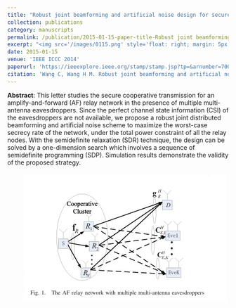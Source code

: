 ```yaml
---
title: "Robust joint beamforming and artificial noise design for secure AF relay networks"
collection: publications
category: manuscripts
permalink: /publication/2015-01-15-paper-title-Robust joint beamforming and artificial noise design for secure AF relay networks.md
excerpt: "<img src='/images/0115.png' style='float: right; margin: 5px;'>This paper proposes a robust joint design of distributed beamforming and artificial noise for secure amplify-and-forward (AF) relay networks in the presence of multiple multi-antenna eavesdroppers. The authors aim to maximize the worst-case secrecy rate under the total power constraint of all relay nodes, using semidefinite relaxation (SDR) and a one-dimensional search involving semidefinite programming (SDP)."
date: 2015-01-15
venue: 'IEEE ICCC 2014'
paperurl: 'https://ieeexplore.ieee.org/stamp/stamp.jsp?tp=&arnumber=7008310'
citation: 'Wang C, Wang H M. Robust joint beamforming and artificial noise design for secure AF relay networks[C]//2014 IEEE/CIC International Conference on Communications in China (ICCC). IEEE, 2014: 402-406.'
---
```




**Abstract**: This letter studies the secure cooperative transmission for an amplify-and-forward (AF) relay network in the presence of multiple multi-antenna eavesdroppers. Since the perfect channel state information (CSI) of the eavesdroppers are not available, we propose a robust joint distributed beamforming and artificial noise scheme to maximize the worst-case secrecy rate of the network, under the total power constraint of all the relay nodes. With the semidefinite relaxation (SDR) technique, the design can be solved by a one-dimension search which involves a sequence of semidefinite programming (SDP). Simulation results demonstrate the validity of the proposed strategy.


<img src='/images/0115.png' style='float: right; margin: 5px;'>
